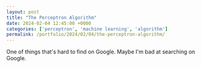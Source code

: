 ```yaml
---
layout: post
title: "The Perceptron Algorithm"
date: 2024-02-04 12:45:00 +0000
categories: ['perceptron', 'machine learning', 'algorithm']
permalink: /portfolio/2024/02/04/the-perceptron-algorithm/
---
```


<p>One of things that's hard to find on Google. Maybe I'm bad at searching on Google.</p>

<pre><code></code></pre>